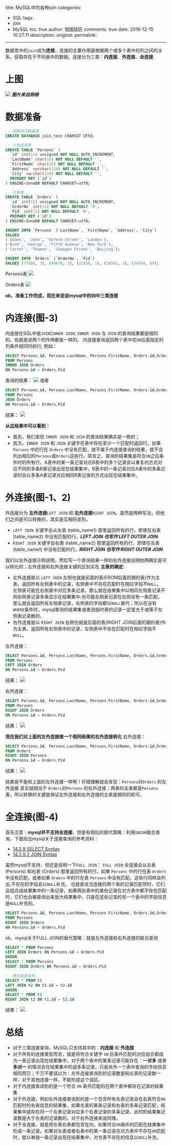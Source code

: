 title: MySQL中的各种join
categories:
  - SQL
tags:
  - join
  - MySQL
toc: true
author: 虢国技匠
comments: true
date: 2016-12-15 10:27:11
description:
original:
permalink:
---

数据库中的`join`成为**连接**，连接的主要作用是根据两个或多个表中的列之间的关系，获取存在于不同表中的数据。连接分为三类：**内连接**、**外连接**、**全连接**

<!-- more -->

# 上图
![](/images/mysql/01.jpg)
***图片来自网络***

# 数据准备

```sql
-- 创建测试数据库
CREATE DATABASE join_test CHARSET UTF8;

-- 人员信息表
CREATE TABLE `Persons` (
  `id` int(11) unsigned NOT NULL AUTO_INCREMENT,
  `LastName` char(16) NOT NULL DEFAULT '',
  `FirstName` char(16) NOT NULL DEFAULT '',
  `Address` varchar(128) NOT NULL DEFAULT '',
  `City` varchar(128) NOT NULL DEFAULT '',
  PRIMARY KEY (`id`)
) ENGINE=InnoDB DEFAULT CHARSET=utf8;

-- 订单表
CREATE TABLE `Orders` (
  `id` int(11) unsigned NOT NULL AUTO_INCREMENT,
  `OrderNo` int(11) NOT NULL DEFAULT '0',
  `Pid` int(11) NOT NULL DEFAULT '0',
  PRIMARY KEY (`id`)
) ENGINE=InnoDB DEFAULT CHARSET=utf8;

INSERT INTO `Persons` (`LastName`, `FirstName`, `Address`, `City`)
VALUES
('Adams', 'John', 'Oxford Street', 'London'),
('Bush', 'George', 'Fifth Avenue', 'New York'),
('Carter', 'Thomas', 'Changan Street', 'Beijing');

INSERT INTO `Orders` (`OrderNo`, `Pid`)
VALUES (77895, 3), (44678, 3), (22456, 1), (24562, 1), (34764, 65);

```
Persons表
![](/images/mysql/02.jpg)

Orders表
![](/images/mysql/03.jpg)

**ok，准备工作完成，现在来说说mysql中的四中三类连接**

# 内连接(图-3)
内连接在SQL中是`JOIN`|`INNER JOIN`; `INNER JOIN` 与 `JOIN` 的查询结果都是相同的，也就是说两个的作用都是一样的。
内连接查询返回两个表中在`ON`后面指定的列条件相同时的行;
例如：
```sql
SELECT Persons.id, Persons.LastName, Persons.FirstName, Orders.id,Orders.OrderNo,Orders.Pid
FROM Persons
INNER JOIN Orders
ON Persons.id = Orders.Pid
```
查询的结果：
![](/images/mysql/04.jpg)
或者
```sql
SELECT Persons.id, Persons.LastName, Persons.FirstName, Orders.id,Orders.OrderNo,Orders.Pid
FROM Persons
JOIN Orders
ON Persons.id = Orders.Pid
```
结果：
![](/images/mysql/05.jpg)

**从这结果中可以看到：**
* 首先，我们发现 `INNER JOIN` 和 `JOIN` 的查询结果确实是一致的；
* 其次，`INNER JOIN` 和 `JOIN` 关键字在表中存在至少一个匹配时返回行。如果 `Persons` 中的行在 `Orders` 中没有匹配，就不属于内连接查询的结果，就不会列出相应的`Persons`或`Orders`这些行。简言之，查询的结果集是符合`ON`之后条件时的所有行，A表中的某一条记录对应B表中的多个记录会以重复的方式对应不同的多条B表记录出现在结果集中，B表中的一条记录对应A表中的多条记录时会以多条A表记录对应相同B表记录的方式出现在结果集中。

# 外连接(图-1、2)
外连接分为 **左外连接**`LEFT JOIN` 和 **右外连接**`RIGHT JOIN`。虽然是两种写法，但他们之间是可以转换的，其实是互相的变形。
* `LEFT JOIN` 关键字会从左表 (table_name1) 那里返回所有的行，即使在右表 (table_name2) 中没有匹配的行。***LEFT JOIN 也写作 LEFT OUTER JOIN***
* `RIGHT JOIN` 关键字会右表 (table_name2) 那里返回所有的行，即使在左表 (table_name1) 中没有匹配的行。***RIGHT JOIN 也写作 RIGHT OUTER JOIN***

我们以左外连接示例说明，然后写一个查询结果一样的右外连接说明他两确实是可以转化的；左外连接和右外连接关键的区别实在 **主表的确定**:
* 左外连接是以 `LEFT JOIN` 左侧也就是前面的表(FROM后面的跟的表)作为主表，返回所有左侧表中的记录，右侧表中不存在匹配时在相应字段不`NULL`。 左侧表可能在右侧表中对应多条记录，那么就在结果集中以相同左侧表记录不同右侧表记录多条显示在结果集中;也可能左侧表记录在右侧没有一条匹配，那么就会返回所有左侧表记录，右侧表的字段都以`NULL`替代；所以在没有`WHERE`条件时，mysql查询的结果集或者说临时表的记录一定是大于或等于左侧表记录数的。
* 右外连接是以 `RIGHT JOIN` 右侧也就是后面的表(RIGHT JOIN后面的跟的表)作为主表，返回所有右侧表中的记录，左侧表中不存在匹配时在相应字段不`NULL`。

左外连接：
```sql
SELECT Persons.id, Persons.LastName, Persons.FirstName, Orders.id,Orders.OrderNo,Orders.Pid
FROM Persons
LEFT JOIN Orders
ON Persons.id = Orders.Pid
```
结果：
![](/images/mysql/06.jpg)

右外连接：
```sql
SELECT Persons.id, Persons.LastName, Persons.FirstName, Orders.id,Orders.OrderNo,Orders.Pid
FROM Persons
RIGHT JOIN Orders
ON Persons.id = Orders.Pid
```
结果：
![](/images/mysql/07.jpg)

**现在我们对上面的左外连接做一个相同结果的右外连接转化**
右外连接：
```sql
SELECT Persons.id, Persons.LastName, Persons.FirstName, Orders.id,Orders.OrderNo,Orders.Pid
FROM Orders
RIGHT JOIN Persons
ON Persons.id = Orders.Pid
```
结果：
![](/images/mysql/08.jpg)

结果是不是和上面的左外连接一样啊！仔细理解就会发现：`Persons`对`Orders` 的左外连接 其实就相当于 `Orders`对`Persons` 的右外连接；两者的主表都是`Persons`表，所以转换的关键是保证左外连接和右外连接的主表是相同的即可。


# 全连接(图-4)
首先注意：**mysql并不支持全连接**，但是有相应的替代策略：利用`UNION`联合查询，下面给出mysql关于连接查询的参考资料：
* [14.2.9 SELECT Syntax](http://dev.mysql.com/doc/refman/5.7/en/select.html)
* [14.2.9.2 JOIN Syntax](http://dev.mysql.com/doc/refman/5.7/en/join.html)

虽然mysql不支持，但还是说明一下`FULL JOIN`：
`FULL JOIN` 全连接会从左表 (Persons) 和右表 (Orders) 那里返回所有的行。如果 `Persons` 中的行在表 `Orders` 中没有匹配，或者如果 `Orders` 中的行在表 `Persons` 中没有匹配，这些行同样会列出,不存在的字段会以`NULL`补充。
也就是说当连接的两个表的记录匹配项时，它们会组合成结果集中的一条记录，如果两张表中的某些记录在对方表中都不存在匹配时，它们也会被查询出来放大结果集中，只是在这些记录的另一个表中的字段信息是`NULL`补充的。

```sql
SELECT Persons.id, Persons.LastName, Persons.FirstName, Orders.id,Orders.OrderNo,Orders.Pid
FROM Persons
RIGHT JOIN Orders
ON Persons.id = Orders.Pid
```

ok，mysql关于FULL JOIN的替代策略：就是左外连接和右外连接的联合查询
```sql
SELECT * FROM Persons
LEFT JOIN Orders ON Persons.id = Orders.Pid
UNION
SELECT * FROM Persons
RIGHT JOIN Orders ON Persons.id = Orders.Pid

-- 模式就是这样
SELECT * FROM t1
LEFT JOIN t2 ON t1.id = t2.id
UNION
SELECT * FROM t1
RIGHT JOIN t2 ON t1.id = t2.id
```
结果：
![](/images/mysql/09.jpg)

# 总结
* 对于三类连接查询，MySQL只支持其中的：**内连接** 和 **外连接**
* 对于所有的连接类型而言，就是将符合关键字 `ON` 后条件匹配的对应组合都成为一条记录出现在结果集中，对于两个表中的某条记录可能存在：**一对多** 或者 **多对一** 的情况会在结果集中形成多条记录，只是另外一个表中查询的字段信息相同而已；千万不要误以为：左外连接查询到的记录数是和左表的记录数一样，对于其他连接一样，不能形成这个误区。
* 对于内连接查询到的是一个符合 `ON` 条件匹配的在两个表中都存在记录的结果集
* 对于外连接，例如左外连接查询到的是一个包含所有左表记录且在右表符合`ON`匹配时的右表信息的结果集，如果左表的某条记录和右表的多条记录匹配，结果集中就存在同一个左表记录对应多个右表记录的多条记录，此时的结果集记录数是大于左表的记录数的。对于右外连接来说同理。
* 对于全连接，就是把左表右表都包含在内，如果符合`ON`条件的匹配在结果集中形成一条记录，如果对左表或者右表中的某一条记录在对方表中不存在`ON`匹配时，就以单独一条记录出现在结果集中，对方表不存在的信息以`NULL`补充。
